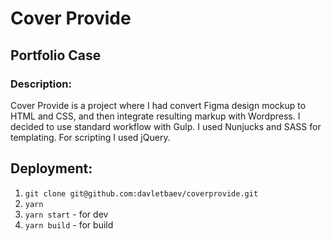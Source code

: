 # Cover Provide
## Portfolio Case

### Description:
Cover Provide is a project where I had convert Figma design mockup to HTML and CSS, and then integrate resulting markup with Wordpress.
I decided to use standard workflow with Gulp. I used Nunjucks and SASS for templating. For scripting I used jQuery.

## Deployment:
1. `git clone git@github.com:davletbaev/coverprovide.git`
2. `yarn`
3. `yarn start` - for dev
4. `yarn build` - for build

